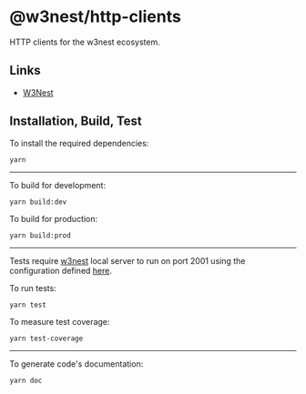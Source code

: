 # @w3nest/http-clients

HTTP clients for the w3nest ecosystem.

## Links 

* <a href='https://w3nest.org' target='_blank'>W3Nest</a>

## Installation, Build, Test

To install the required dependencies:

```shell
yarn
```

---

To build for development:

```shell
yarn build:dev
```

To build for production:

```shell
yarn build:prod
```

---

Tests require [w3nest](https://w3nest.org) local server to run on port 2001 using the configuration defined [here](https://github.com/youwol/integration-tests-conf).

To run tests:

```shell
yarn test
```

To measure test coverage:

```shell
yarn test-coverage
```

---

To generate code's documentation:

```shell
yarn doc
```
